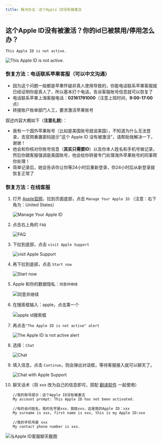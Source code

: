 ```yaml
---
title: 解决办法：这个Apple ID没有被激活
---
```


## 这个Apple ID没有被激活？你的id已被禁用/停用怎么办？

```sh
This Apple ID is not active.
```

![This Apple ID is not active.](https://usacdn.wangdu.site/file/blog-cdn/WP-CDN-02/2024/202403261031120.webp)

### 恢复方法：电话联系苹果客服（可以中文沟通）

- 因为这个问题一般都是苹果怀疑非真人使用导致的，你能电话联系苹果客服就已经证明你是真人了，所以基本打个电话，告诉客服账号信息就可以恢复了
- 电话联系苹果上海客服电话：**02161791000**（注意上班时间，**9:00-17:00**点）
- 转接账户账单部门人工，要求激活苹果账号

叙述内容大概如下（**注意礼貌**）：

- 我有一个国外苹果账号（比如是美国账号就说美国），不知道为什么无法登录，去官网重置密码提示"这个 Apple ID 没有被激活"，请帮助我解决一下，谢谢！
- 他会和你核对你账号信息（**其实只需要ID**）以及你本人姓名和手机号做记录，然后你跟客服强调是美国账号，他会给你转接专门处理海外苹果账号的同事帮你处理！
- 简单记录后，她会告诉你让你等24小时后重新登录，你24小时后从新登录就恢复正常了

### 恢复方法：在线客服

1. 打开 [Apple官网](https://www.apple.com/)，拉到页面底部，点击 `Manage Your Apple ID` （注意：右下角为：United States）

   ![Manage Your Apple ID](https://usacdn.wangdu.site/file/blog-cdn/WP-CDN-02/2024/202403261042999.webp)

2. 点击右上角的 `FAQ`

   ![FAQ](https://usacdn.wangdu.site/file/blog-cdn/WP-CDN-02/2024/202403261044023.webp)

3. 下拉到底部，点击 `visit Apple Support`

   ![visit Apple Support](https://usacdn.wangdu.site/file/blog-cdn/WP-CDN-02/2024/202403261045749.webp)

4. 再下拉到底部，点击 `Start now`

   ![Start now](https://usacdn.wangdu.site/file/blog-cdn/WP-CDN-02/2024/202403261047638.webp)

5. Apple 和你的数据隐私：`同意并继续`

   ![同意并继续](https://usacdn.wangdu.site/file/blog-cdn/WP-CDN-02/2024/202403261047691.webp)

6. 在搜索框输入：apple，点击第一个

   ![apple id搜索框](https://usacdn.wangdu.site/file/blog-cdn/WP-CDN-02/2024/202403261049111.webp)

7. 再点击`"The Apple ID is not active" alert`

   ![The Apple ID is not active alert](https://usacdn.wangdu.site/file/blog-cdn/WP-CDN-02/2024/202403261050196.webp)

8. 选择：`Chat`

   ![Chat](https://usacdn.wangdu.site/file/blog-cdn/WP-CDN-02/2024/202403261051464.webp)

9. 填入信息，点击 `Continue`，则会弹出对话框，等待客服接入就可以聊天了。

   ![Chat with Apple Support](https://usacdn.wangdu.site/file/blog-cdn/WP-CDN-02/2024/202403261054957.webp)

10. 聊天话术（将 xxx 改为自己的信息即可，搭配 [翻译软件](https://www.wangdu.site/software/bangongyingyong/584.html) 一起使用）

    ```
    //我的账号提示：这个Apple ID没有被激活
    My account prompt: This Apple ID has not been activated.
    
    //有的会问姓名，我的名字是xxx，我姓xxx，这是我的Apple ID：xxx
    My surname is xxx, first name is xxx, this is my Apple ID:xxx
    
    //我的手机号是 xxx
    My contact phone number is xxx.
    ```

   ![与Apple ID客服聊天截图](https://usacdn.wangdu.site/file/blog-cdn/WP-CDN-02/2024/202403261059669.webp)